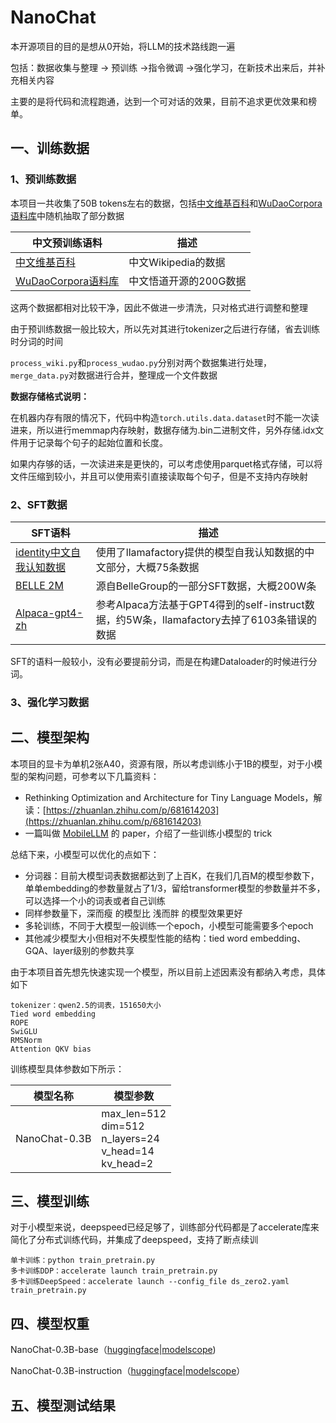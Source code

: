 # NanoChat



本开源项目的目的是想从0开始，将LLM的技术路线跑一遍

包括：数据收集与整理 -> 预训练 ->指令微调 ->强化学习，在新技术出来后，并补充相关内容

主要的是将代码和流程跑通，达到一个可对话的效果，目前不追求更优效果和榜单。

## 一、训练数据

### 1、预训练数据

本项目一共收集了50B tokens左右的数据，包括[中文维基百科](Qwen/Qwen2.5-1.5B-Instruct)和[WuDaoCorpora语料库](https://huggingface.co/datasets/pleisto/wikipedia-cn-20230720-filtered)中随机抽取了部分数据

| 中文预训练语料                                               | 描述                   |
| ------------------------------------------------------------ | ---------------------- |
| [中文维基百科](Qwen/Qwen2.5-1.5B-Instruct)                   | 中文Wikipedia的数据    |
| [WuDaoCorpora语料库](https://huggingface.co/datasets/pleisto/wikipedia-cn-20230720-filtered) | 中文悟道开源的200G数据 |

这两个数据都相对比较干净，因此不做进一步清洗，只对格式进行调整和整理

由于预训练数据一般比较大，所以先对其进行tokenizer之后进行存储，省去训练时分词的时间

`process_wiki.py`和`process_wudao.py`分别对两个数据集进行处理，`merge_data.py`对数据进行合并，整理成一个文件数据

**数据存储格式说明：**

在机器内存有限的情况下，代码中构造`torch.utils.data.dataset`时不能一次读进来，所以进行memmap内存映射，数据存储为.bin二进制文件，另外存储.idx文件用于记录每个句子的起始位置和长度。

如果内存够的话，一次读进来是更快的，可以考虑使用parquet格式存储，可以将文件压缩到较小，并且可以使用索引直接读取每个句子，但是不支持内存映射

### 2、SFT数据

| SFT语料                                                      | 描述                                                         |
| ------------------------------------------------------------ | ------------------------------------------------------------ |
| [identity中文自我认知数据](https://github.com/hiyouga/LLaMA-Factory/blob/main/data/identity.json) | 使用了llamafactory提供的模型自我认知数据的中文部分，大概75条数据 |
| [BELLE 2M](https://huggingface.co/datasets/BelleGroup/train_2M_CN) | 源自BelleGroup的一部分SFT数据，大概200W条                    |
| [Alpaca-gpt4-zh](https://huggingface.co/datasets/llamafactory/alpaca_gpt4_zh) | 参考Alpaca方法基于GPT4得到的self-instruct数据，约5W条，llamafactory去掉了6103条错误的数据 |

SFT的语料一般较小，没有必要提前分词，而是在构建Dataloader的时候进行分词。

### 3、强化学习数据



## 二、模型架构

本项目的显卡为单机2张A40，资源有限，所以考虑训练小于1B的模型，对于小模型的架构问题，可参考以下几篇资料：

- Rethinking Optimization and Architecture for Tiny Language Models，解读：[https://zhuanlan.zhihu.com/p/681614203](https://zhuanlan.zhihu.com/p/681614203)
- 一篇叫做 [MobileLLM](https://openreview.net/pdf?id=EIGbXbxcUQ) 的 paper，介绍了一些训练小模型的 trick

总结下来，小模型可以优化的点如下：

- 分词器：目前大模型词表数据都达到了上百K，在我们几百M的模型参数下，单单embedding的参数量就占了1/3，留给transformer模型的参数量并不多，可以选择一个小的词表或者自己训练
- 同样参数量下，深而瘦 的模型比 浅而胖 的模型效果更好
- 多轮训练，不同于大模型一般训练一个epoch，小模型可能需要多个epoch
- 其他减少模型大小但相对不失模型性能的结构：tied word embedding、GQA、layer级别的参数共享

由于本项目首先想先快速实现一个模型，所以目前上述因素没有都纳入考虑，具体如下

```
tokenizer：qwen2.5的词表，151650大小
Tied word embedding
ROPE
SwiGLU
RMSNorm
Attention QKV bias
```

训练模型具体参数如下所示：

| 模型名称      | 模型参数                                                     |
| ------------- | ------------------------------------------------------------ |
| NanoChat-0.3B | max_len=512<br />dim=512<br />n_layers=24<br />v_head=14<br />kv_head=2 |

## 三、模型训练

对于小模型来说，deepspeed已经足够了，训练部分代码都是了accelerate库来简化了分布式训练代码，并集成了deepspeed，支持了断点续训

```
单卡训练：python train_pretrain.py
多卡训练DDP：accelerate launch train_pretrain.py
多卡训练DeepSpeed：accelerate launch --config_file ds_zero2.yaml train_pretrain.py
```

## 四、模型权重

NanoChat-0.3B-base（[huggingface](https://huggingface.co/xueyunlong/NanoChat-0.3B-base/tree/main)|[modelscope](https://modelscope.cn/models/xueyunlong/NanoChat-0.3B-base/files))

NanoChat-0.3B-instruction（[huggingface](https://huggingface.co/xueyunlong/NanoChat-0.3B-instruct/tree/main)|[modelscope](https://modelscope.cn/models/xueyunlong/NanoChat-0.3B-instruct/files)）

## 五、模型测试结果
